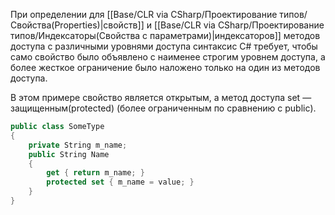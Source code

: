 При определении для [[Base/CLR via CSharp/Проектирование типов/Свойства(Properties)\|свойств]] и [[Base/CLR via CSharp/Проектирование типов/Индексаторы(Свойства с параметрами)\|индексаторов]] методов доступа с различными уровнями доступа синтаксис C# требует, чтобы само свойство было объявлено с наименее строгим уровнем доступа, а более жесткое ограничение было наложено только на один из методов доступа. 

В этом примере свойство является открытым, а метод доступа set — защищенным(protected) (более ограниченным по сравнению с public).

```csharp
public class SomeType
{
	private String m_name;
	public String Name
	{
		get { return m_name; }
		protected set { m_name = value; }
	}
}
```
